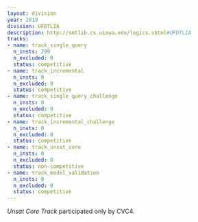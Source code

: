 ```yaml
---
layout: division
year: 2019
division: UFDTLIA
description: http://smtlib.cs.uiowa.edu/logics.shtml#UFDTLIA
tracks:
- name: track_single_query
  n_insts: 299
  n_excluded: 0
  status: competitive
- name: track_incremental
  n_insts: 0
  n_excluded: 0
  status: competitive
- name: track_single_query_challenge
  n_insts: 0
  n_excluded: 0
  status: competitive
- name: track_incremental_challenge
  n_insts: 0
  n_excluded: 0
  status: competitive
- name: track_unsat_core
  n_insts: 0
  n_excluded: 0
  status: non-competitive
- name: track_model_validation
  n_insts: 0
  n_excluded: 0
  status: competitive
---
```

*Unsat Core Track* participated only by CVC4.
